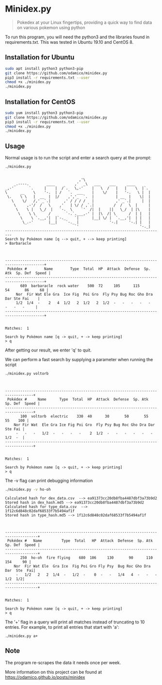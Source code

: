 # Minidex.py

> Pokedex at your Linux fingertips, providing a quick way to find data on various pokemon using python

To run this program, you will need the python3 and the libraries found in requirements.txt. This was 
tested in Ubuntu 19.10 and CentOS 8.

## Installation for Ubuntu
```sh
sudo apt install python3 python3-pip
git clone https://github.com/odamico/minidex.py
pip3 install -r requirements.txt --user
chmod +x ./minidex.py
./minidex.py
```

## Installation for CentOS
```sh
sudo yum install python3 python3-pip
git clone https://github.com/odamico/minidex.py
pip3 install -r requirements.txt --user
chmod +x ./minidex.py
./minidex.py
```
## Usage 
Normal usage is to run the script and enter a search query at the prompt:
```sh
./minidex.py
```
```

                                  ,'\
    _.----.        ____         ,'  _\   ___    ___     ____
_,-'       `.     |    |  /`.   \,-'    |   \  /   |   |    \  |`.
\      __    \    '-.  | /   `.  ___    |    \/    |   '-.   \ |  |
 \.    \ \   |  __  |  |/    ,','_  `.  |          | __  |    \|  |
   \    \/   /,' _`.|      ,' / / / /   |          ,' _`.|     |  |
    \     ,-'/  /   \    ,'   | \/ / ,`.|         /  /   \  |     |
     \    \ |   \_/  |   `-.  \    `'  /|  |    ||   \_/  | |\    |
      \    \ \      /       `-.`.___,-' |  |\  /| \      /  | |   |
       \    \ `.__,'|  |`-._    `|      |__| \/ |  `.__,'|  | |   |
        \_.-'       |__|    `-._ |              '-.|     '-.| |   |
                                `'                            '-._|
-------------------------------------------------------------------------
Search by Pokémon name [q --> quit, + --> keep printing]
> Barbaracle



----------------------------------------------------------------------------------------+
 Pokédex #        Name        Type  Total  HP  Attack  Defense  Sp. Atk  Sp. Def  Speed |
----------------------------------------------------------------------------------------+
       689  barbaracle  rock water    500  72     105      115       54       86     68 |
	 Nor  Fir Wat Ele Gra  Ice Fig  Poi Gro  Fly Psy Bug Roc Gho Dra Dar Ste Fai    |
	 1/2  1/4  -    2   4  1/2   2  1/2   2  1/2  -   -   -   -   -   -   -   -     |
----------------------------------------------------------------------------------------+


Matches:  1

Search by Pokémon name [q -> quit, + -> keep printing]
> q
```
After getting our result, we enter 'q' to quit.

We can perform a fast search by supplying a parameter when running the script

```sh
./minidex.py voltorb
```
```


-----------------------------------------------------------------------------------+
 Pokédex #     Name      Type  Total  HP  Attack  Defense  Sp. Atk  Sp. Def  Speed |
-----------------------------------------------------------------------------------+
       100  voltorb  electric    330  40      30       50       55       55    100 |
	Nor Fir Wat  Ele Gra Ice Fig Poi Gro  Fly Psy Bug Roc Gho Dra Dar  Ste Fai |
	 -   -   -   1/2  -   -   -   -    2  1/2  -   -   -   -   -   -   1/2  -  |
-----------------------------------------------------------------------------------+


Matches:  1

Search by Pokémon name [q -> quit, + -> keep printing]
> q
```
The -v flag can print debugging information
```sh
./minidex.py -v ho-oh
```
```
Calculated hash for dex_data.csv  --> ea91373cc20db8fba4487dbf3a73b9d2
Stored hash in dex_hash.md5 --> ea91373cc20db8fba4487dbf3a73b9d2
Calculated hash for type_data.csv  --> 1f12c6d848c02daf68533f7b5494af1f
Stored hash in type_hash.md5 --> 1f12c6d848c02daf68533f7b5494af1f



-------------------------------------------------------------------------------------+
 Pokédex #   Name         Type  Total   HP  Attack  Defense  Sp. Atk  Sp. Def  Speed |
-------------------------------------------------------------------------------------+
       250  ho-oh  fire flying    680  106     130       90      110      154     90 |
	Nor  Fir Wat Ele  Gra Ice  Fig Poi Gro Fly Psy  Bug Roc Gho Dra Dar  Ste  Fai|
	 -   1/2   2   2  1/4  -   1/2  -    0  -   -   1/4   4  -   -   -   1/2  1/2|
-------------------------------------------------------------------------------------+


Matches:  1

Search by Pokémon name [q -> quit, + -> keep printing]
> q
```
The '+' flag in a query will print all matches instead of truncating to 10 entries.
For example, to print all entries that start with 'a':
```
./minidex.py a+
```
## Note
The program re-scrapes the data it needs once per week.

More information on this project can be found at https://odamico.github.io/posts/minidex
